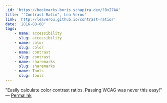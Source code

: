```yaml
---
_id: 'https://bookmarks.boris.schapira.dev/?BvI7AA'
title: '"Contrast Ratio", Lea Verou'
link: 'http://leaverou.github.io/contrast-ratio/'
date: '2016-08-08'
tags:
    - name: accessibility
      slug: accessibility
    - name: color
      slug: color
    - name: contrast
      slug: contrast
    - name: sharemarks
      slug: sharemarks
    - name: Tools
      slug: tools
---
```


&quot;Easily calculate color contrast ratios. Passing WCAG was never this
easy!&quot; <br>&#8212;
<a href="https://bookmarks.boris.schapira.dev/?BvI7AA" title="Permalink">Permalink</a>
